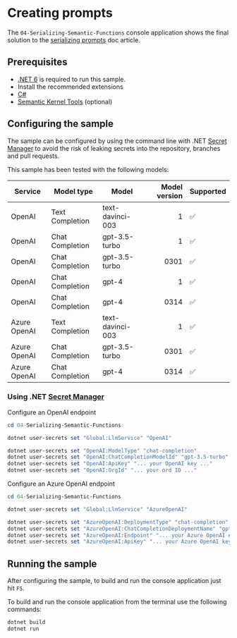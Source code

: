# Creating prompts

The `04-Serializing-Semantic-Functions` console application shows the final solution to the [serializing prompts](https://learn.microsoft.com/en-us/semantic-kernel/agents/plugins/semantic-functions/serializing-semantic-functions) doc article.

## Prerequisites

- [.NET 6](https://dotnet.microsoft.com/download/dotnet/6.0) is required to run this sample.
- Install the recommended extensions
- [C#](https://marketplace.visualstudio.com/items?itemName=ms-dotnettools.csharp)
- [Semantic Kernel Tools](https://marketplace.visualstudio.com/items?itemName=ms-semantic-kernel.semantic-kernel) (optional)

## Configuring the sample

The sample can be configured by using the command line with .NET [Secret Manager](https://learn.microsoft.com/en-us/aspnet/core/security/app-secrets) to avoid the risk of leaking secrets into the repository, branches and pull requests.

This sample has been tested with the following models:

| Service      | Model type      | Model            | Model version | Supported |
| ------------ | --------------- | ---------------- | ------------: | --------- |
| OpenAI       | Text Completion | text-davinci-003 |             1 | ✅        |
| OpenAI       | Chat Completion | gpt-3.5-turbo    |             1 | ✅        |
| OpenAI       | Chat Completion | gpt-3.5-turbo    |          0301 | ✅        |
| OpenAI       | Chat Completion | gpt-4            |             1 | ✅        |
| OpenAI       | Chat Completion | gpt-4            |          0314 | ✅        |
| Azure OpenAI | Text Completion | text-davinci-003 |             1 | ✅        |
| Azure OpenAI | Chat Completion | gpt-3.5-turbo    |          0301 | ✅        |
| Azure OpenAI | Chat Completion | gpt-4       |          0314 | ✅        |

### Using .NET [Secret Manager](https://learn.microsoft.com/en-us/aspnet/core/security/app-secrets)

Configure an OpenAI endpoint

```powershell
cd 04-Serializing-Semantic-Functions

dotnet user-secrets set "Global:LlmService" "OpenAI"

dotnet user-secrets set "OpenAI:ModelType" "chat-completion"
dotnet user-secrets set "OpenAI:ChatCompletionModelId" "gpt-3.5-turbo"
dotnet user-secrets set "OpenAI:ApiKey" "... your OpenAI key ..."
dotnet user-secrets set "OpenAI:OrgId" "... your ord ID ..."
```

Configure an Azure OpenAI endpoint

```powershell
cd 04-Serializing-Semantic-Functions

dotnet user-secrets set "Global:LlmService" "AzureOpenAI"

dotnet user-secrets set "AzureOpenAI:DeploymentType" "chat-completion"
dotnet user-secrets set "AzureOpenAI:ChatCompletionDeploymentName" "gpt-35-turbo"
dotnet user-secrets set "AzureOpenAI:Endpoint" "... your Azure OpenAI endpoint ..."
dotnet user-secrets set "AzureOpenAI:ApiKey" "... your Azure OpenAI key ..."
```

## Running the sample

After configuring the sample, to build and run the console application just hit `F5`.

To build and run the console application from the terminal use the following commands:

```powershell
dotnet build
dotnet run
```
